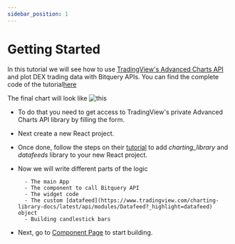 ```yaml
---
sidebar_position: 1
---
```


# Getting Started

In this tutorial we will see how to use [TradingView's Advanced Charts API](https://in.tradingview.com/advanced-charts/) and plot DEX trading data with Bitquery APIs. You can find the complete code of the tutorial[here](https://github.com/bitquery/advanced-charts-TV-example)

The final chart will look like ![this](/img/ApplicationExamples/advanced-charts.png)

- To do that you need to get access to TradingView's private Advanced Charts API library by filling the form.
- Next create a new React project.
- Once done, follow the steps on their [tutorial](https://www.tradingview.com/charting-library-docs/latest/tutorials/First-Run-Tutorial) to add  *charting_library* and *datafeeds* library to your new React project.

- Now we will write different parts of the logic

        - The main App
        - The component to call Bitquery API
        - The widget code
        - The custom [datafeed](https://www.tradingview.com/charting-library-docs/latest/api/modules/Datafeed?_highlight=datafeed) object
        - Building candlestick bars


- Next, go to [Component Page](https://docs.bitquery.io/docs/usecases/tradingview-advanced-charts/component/) to start building.

